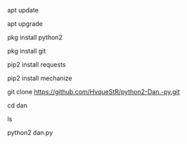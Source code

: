 

 apt update

 apt upgrade 

pkg install python2 

pkg install git
 
pip2 install requests 

pip2 install mechanize
 
git clone https://github.com/HvqueStR/python2-Dan.-py.git

cd dan

ls

python2 dan.py

